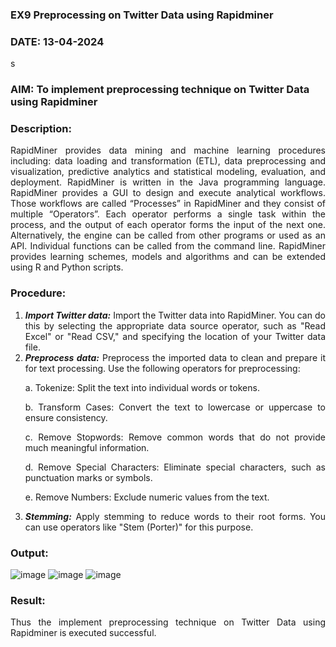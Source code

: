 ### EX9 Preprocessing on Twitter Data using Rapidminer
### DATE: 13-04-2024
s
### AIM: To implement preprocessing technique on Twitter Data using Rapidminer
### Description: 
<div align = "justify">
RapidMiner provides data mining and machine learning procedures including: data loading and transformation (ETL), data preprocessing and visualization, 
predictive analytics and statistical modeling, evaluation, and deployment. RapidMiner is written in the Java programming language. 
RapidMiner provides a GUI to design and execute analytical workflows. Those workflows are called “Processes” in RapidMiner and they consist of multiple “Operators”. 
Each operator performs a single task within the process, and the output of each operator forms the input of the next one. Alternatively, the engine can be called from 
other programs or used as an API. Individual functions can be called from the command line. 
RapidMiner provides learning schemes, models and algorithms and can be extended using R and Python scripts.

### Procedure:
1) ***Import Twitter data:*** Import the Twitter data into RapidMiner. You can do this by selecting the appropriate
data source operator, such as "Read Excel" or "Read CSV," and specifying the location of your Twitter data
file.
2) ***Preprocess data:*** Preprocess the imported data to clean and prepare it for text processing. Use the following
operators for preprocessing:
    <p>a. Tokenize: Split the text into individual words or tokens.
    <p>b. Transform Cases: Convert the text to lowercase or uppercase to ensure consistency.
    <p>c. Remove Stopwords: Remove common words that do not provide much meaningful information.
    <p>d. Remove Special Characters: Eliminate special characters, such as punctuation marks or symbols.
    <p>e. Remove Numbers: Exclude numeric values from the text.
3) ***Stemming:*** Apply stemming to reduce words to their root forms. You can use operators like "Stem (Porter)"
for this purpose.


### Output:
![image](https://github.com/Prethiveerajan/WDM_EXP9/assets/94233064/c7d54d31-cc9c-4553-a4b8-d5779d028e78)
![image](https://github.com/Prethiveerajan/WDM_EXP9/assets/94233064/e87fdf33-542c-402a-9761-e97ac11af90c)
![image](https://github.com/Prethiveerajan/WDM_EXP9/assets/94233064/a0ba703f-fd15-478a-bd02-bab1b91183a0)



### Result:

Thus the implement preprocessing technique on Twitter Data using Rapidminer is executed successful.
